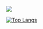 <img src = "https://kde.org/fundraisers/yearend2022/thanks_paypal/badge_konqi.png"/>

[![Top Langs](https://github-readme-stats.vercel.app/api/top-langs/?username=anuraghazra)](https://github.com/anuraghazra/github-readme-stats)
